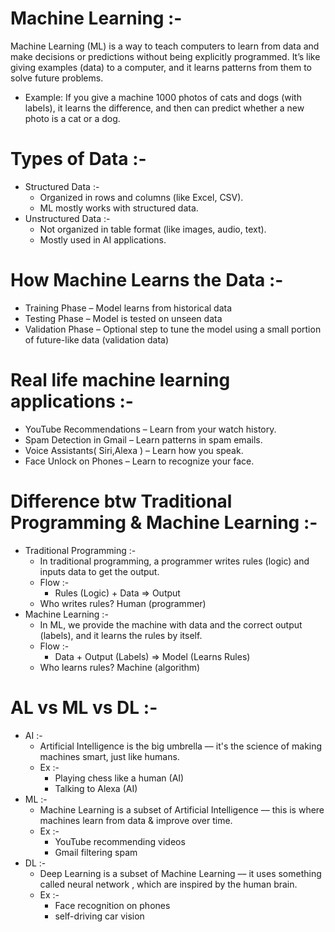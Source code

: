 # Machine Learning :- 
Machine Learning (ML) is a way to teach computers to learn from data and make decisions or predictions without being explicitly programmed.
It’s like giving examples (data) to a computer, and it learns patterns from them to solve future problems.
  - Example:
       If you give a machine 1000 photos of cats and dogs (with labels), it learns the difference, and then can predict whether a new photo is a cat or a dog.
# Types of Data :- 
  - Structured Data :-
      - Organized in rows and columns (like Excel, CSV).
      - ML mostly works with structured data.
  - Unstructured Data :-
      - Not organized in table format (like images, audio, text).
      - Mostly used in AI applications.
# How Machine Learns the Data :-
  - Training Phase – Model learns from historical data
  - Testing Phase – Model is tested on unseen data
  - Validation Phase – Optional step to tune the model using a small portion of future-like data (validation data)
# Real life machine learning applications :-
  - YouTube Recommendations – Learn from your watch history.
  - Spam Detection in Gmail – Learn patterns in spam emails.
  - Voice Assistants( Siri,Alexa ) – Learn how you speak.
  - Face Unlock on Phones – Learn to recognize your face.
# Difference btw Traditional Programming & Machine Learning :-
  - Traditional Programming :-
      - In traditional programming, a programmer writes rules (logic) and inputs data to get the output.
      - Flow :-
          - Rules (Logic) + Data ⇒ Output
      - Who writes rules? Human (programmer)
  -  Machine Learning :-
      - In ML, we provide the machine with data and the correct output (labels), and it learns the rules by itself.
      - Flow :-
          - Data + Output (Labels) ⇒ Model (Learns Rules)
      - Who learns rules? Machine (algorithm)
# AL vs ML vs DL :-
  - AI :-
      - Artificial Intelligence is the big umbrella –– it's the science of making machines smart, just like humans.
      - Ex :-
          - Playing chess like a human (AI)
          - Talking to Alexa (AI)
  - ML :-
      - Machine Learning  is a subset of Artificial Intelligence –– this is where machines learn from data & improve over time.
      - Ex :-
          - YouTube recommending videos
          - Gmail filtering spam
  - DL :-
      - Deep Learning is a subset of Machine Learning –– it uses something called neural network , which are inspired by the human brain.
      - Ex :-
          - Face recognition on phones
          - self-driving car vision 










